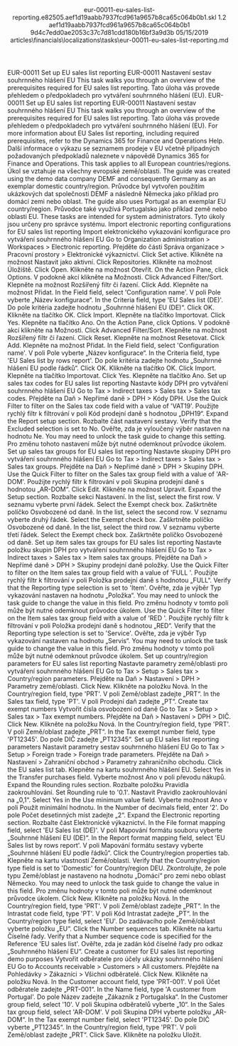 <?xml version="1.0" encoding="UTF-8"?>
<xliff xmlns:logoport="urn:logoport:xliffeditor:xliff-extras:1.0" xmlns:tilt="urn:logoport:xliffeditor:tilt-non-translatables:1.0" xmlns:xsi="http://www.w3.org/2001/XMLSchema-instance" xmlns="urn:oasis:names:tc:xliff:document:1.2" xmlns:xliffext="urn:microsoft:content:schema:xliffextensions" version="1.2" xsi:schemaLocation="urn:oasis:names:tc:xliff:document:1.2 xliff-core-1.2-transitional.xsd">
  <file datatype="xml" source-language="en-US" original="eur-00011-eu-sales-list-reporting.md" target-language="cs-CZ">
    <header>
      <tool tool-company="Microsoft" tool-version="1.0-7889195" tool-name="mdxliff" tool-id="mdxliff"/>
      <xliffext:skl_file_name>eur-00011-eu-sales-list-reporting.e82505.aef1d19aabb7937fcd961a9657b8ca65c064b0b1.skl</xliffext:skl_file_name>
      <xliffext:version>1.2</xliffext:version>
      <xliffext:ms.openlocfilehash>aef1d19aabb7937fcd961a9657b8ca65c064b0b1</xliffext:ms.openlocfilehash>
      <xliffext:ms.sourcegitcommit>9d4c7edd0ae2053c37c7d81cdd180b16bf3a9d3b</xliffext:ms.sourcegitcommit>
      <xliffext:ms.lasthandoff>05/15/2019</xliffext:ms.lasthandoff>
      <xliffext:ms.openlocfilepath>articles\financials\localizations\tasks\eur-00011-eu-sales-list-reporting.md</xliffext:ms.openlocfilepath>
    </header>
    <body>
      <group extype="content" id="content">
        <trans-unit xml:space="preserve" translate="yes" id="101" restype="x-metadata">
          <source>EUR-00011 Set up EU sales list reporting</source>
        <target logoport:matchpercent="101" state="translated" state-qualifier="leveraged-tm">EUR-00011 Nastavení sestav souhrnného hlášení EU</target></trans-unit>
        <trans-unit xml:space="preserve" translate="yes" id="102" restype="x-metadata">
          <source>This task walks you through an overview of the prerequisites required for EU sales list reporting.</source>
        <target logoport:matchpercent="101" state="translated" state-qualifier="leveraged-tm">Tato úloha vás provede přehledem o předpokladech pro vytváření souhrnného hlášení (EU).</target></trans-unit>
        <trans-unit xml:space="preserve" translate="yes" id="103">
          <source>EUR-00011 Set up EU sales list reporting</source>
        <target logoport:matchpercent="101" state="translated" state-qualifier="leveraged-tm">EUR-00011 Nastavení sestav souhrnného hlášení EU</target></trans-unit>
        <trans-unit xml:space="preserve" translate="yes" id="104">
          <source>This task walks you through an overview of the prerequisites required for EU sales list reporting.</source>
        <target logoport:matchpercent="101" state="translated" state-qualifier="leveraged-tm">Tato úloha vás provede přehledem o předpokladech pro vytváření souhrnného hlášení (EU).</target></trans-unit>
        <trans-unit xml:space="preserve" translate="yes" id="105">
          <source>For more information about EU Sales list reporting, including required prerequisites, refer to the Dynamics 365 for Finance and Operations Help.</source>
        <target logoport:matchpercent="101" state="translated" state-qualifier="leveraged-tm">Další informace o výkazu se seznamem prodeje v EU včetně případných požadovaných předpokladů naleznete v nápovědě Dynamics 365 for Finance and Operations.</target></trans-unit>
        <trans-unit xml:space="preserve" translate="yes" id="106">
          <source>This task applies to all European countries/regions.</source>
        <target logoport:matchpercent="101" state="translated" state-qualifier="leveraged-tm">Úkol se vztahuje na všechny evropské země/oblasti.</target></trans-unit>
        <trans-unit xml:space="preserve" translate="yes" id="107">
          <source>The guide was created using the demo data company DEMF and consequently Germany as an exemplar domestic country/region.</source>
        <target logoport:matchpercent="101" state="translated" state-qualifier="leveraged-tm">Průvodce byl vytvořen použitím ukázkových dat společnosti DEMF a následně Německa jako příklad pro domácí zemi nebo oblast.</target></trans-unit>
        <trans-unit xml:space="preserve" translate="yes" id="108">
          <source>The guide also uses Portugal as an exemplar EU country/region.</source>
        <target logoport:matchpercent="101" state="translated" state-qualifier="leveraged-tm">Průvodce také využívá Portugalsko jako příklad země nebo oblasti EU.</target></trans-unit>
        <trans-unit xml:space="preserve" translate="yes" id="109">
          <source>These tasks are intended for system administrators.</source>
        <target logoport:matchpercent="101" state="translated" state-qualifier="leveraged-tm">Tyto úkoly jsou určeny pro správce systému.</target></trans-unit>
        <trans-unit xml:space="preserve" translate="yes" id="110">
          <source>Import electronic reporting configurations for EU sales list reporting</source>
        <target logoport:matchpercent="101" state="translated" state-qualifier="leveraged-tm">Import elektronického vykazování konfigurace pro vytváření souhrnného hlášení EU</target></trans-unit>
        <trans-unit xml:space="preserve" translate="yes" id="111">
          <source>Go to Organization administration &gt; Workspaces &gt; Electronic reporting.</source>
        <target logoport:matchpercent="101" state="translated" state-qualifier="leveraged-tm">Přejděte do části Správa organizace &gt; Pracovní prostory &gt; Elektronické výkaznictví.</target></trans-unit>
        <trans-unit xml:space="preserve" translate="yes" id="112">
          <source>Click Set active.</source>
        <target logoport:matchpercent="101" state="translated" state-qualifier="leveraged-tm">Klikněte na možnost Nastavit jako aktivní.</target></trans-unit>
        <trans-unit xml:space="preserve" translate="yes" id="113">
          <source>Click Repositories.</source>
        <target logoport:matchpercent="101" state="translated" state-qualifier="leveraged-tm">Klikněte na možnost Úložiště.</target></trans-unit>
        <trans-unit xml:space="preserve" translate="yes" id="114">
          <source>Click Open.</source>
        <target logoport:matchpercent="101" state="translated" state-qualifier="leveraged-tm">Klikněte na možnost Otevřít.</target></trans-unit>
        <trans-unit xml:space="preserve" translate="yes" id="115">
          <source>On the Action Pane, click Options.</source>
        <target logoport:matchpercent="101" state="translated" state-qualifier="leveraged-tm">V podokně akcí klikněte na Možnosti.</target></trans-unit>
        <trans-unit xml:space="preserve" translate="yes" id="116">
          <source>Click Advanced Filter/Sort.</source>
        <target logoport:matchpercent="101" state="translated" state-qualifier="leveraged-tm">Klepněte na možnost Rozšířený filtr či řazení.</target></trans-unit>
        <trans-unit xml:space="preserve" translate="yes" id="117">
          <source>Click Add.</source>
        <target logoport:matchpercent="101" state="translated" state-qualifier="leveraged-tm">Klepněte na možnost Přidat.</target></trans-unit>
        <trans-unit xml:space="preserve" translate="yes" id="118">
          <source>In the Field field, select 'Configuration name'.</source>
        <target logoport:matchpercent="101" state="translated" state-qualifier="leveraged-tm">V poli Pole vyberte „Název konfigurace“.</target></trans-unit>
        <trans-unit xml:space="preserve" translate="yes" id="119">
          <source>In the Criteria field, type 'EU Sales list (DE)'.</source>
        <target logoport:matchpercent="101" state="translated" state-qualifier="leveraged-tm">Do pole kritéria zadejte hodnotu „Souhrnné hlášení EU (DE)“.</target></trans-unit>
        <trans-unit xml:space="preserve" translate="yes" id="120">
          <source>Click OK.</source>
        <target logoport:matchpercent="101" state="translated" state-qualifier="leveraged-tm">Klikněte na tlačítko OK.</target></trans-unit>
        <trans-unit xml:space="preserve" translate="yes" id="121">
          <source>Click Import.</source>
        <target logoport:matchpercent="101" state="translated" state-qualifier="leveraged-tm">Klepněte na tlačítko Importovat.</target></trans-unit>
        <trans-unit xml:space="preserve" translate="yes" id="122">
          <source>Click Yes.</source>
        <target logoport:matchpercent="101" state="translated" state-qualifier="leveraged-tm">Klepněte na tlačítko Ano.</target></trans-unit>
        <trans-unit xml:space="preserve" translate="yes" id="123">
          <source>On the Action Pane, click Options.</source>
        <target logoport:matchpercent="101" state="translated" state-qualifier="leveraged-tm">V podokně akcí klikněte na Možnosti.</target></trans-unit>
        <trans-unit xml:space="preserve" translate="yes" id="124">
          <source>Click Advanced Filter/Sort.</source>
        <target logoport:matchpercent="101" state="translated" state-qualifier="leveraged-tm">Klepněte na možnost Rozšířený filtr či řazení.</target></trans-unit>
        <trans-unit xml:space="preserve" translate="yes" id="125">
          <source>Click Reset.</source>
        <target logoport:matchpercent="101" state="translated" state-qualifier="leveraged-tm">Klepněte na možnost Resetovat.</target></trans-unit>
        <trans-unit xml:space="preserve" translate="yes" id="126">
          <source>Click Add.</source>
        <target logoport:matchpercent="101" state="translated" state-qualifier="leveraged-tm">Klepněte na možnost Přidat.</target></trans-unit>
        <trans-unit xml:space="preserve" translate="yes" id="127">
          <source>In the Field field, select 'Configuration name'.</source>
        <target logoport:matchpercent="101" state="translated" state-qualifier="leveraged-tm">V poli Pole vyberte „Název konfigurace“.</target></trans-unit>
        <trans-unit xml:space="preserve" translate="yes" id="128">
          <source>In the Criteria field, type 'EU Sales list by rows report'.</source>
        <target logoport:matchpercent="101" state="translated" state-qualifier="leveraged-tm">Do pole kritéria zadejte hodnotu „Souhrnné hlášení EU podle řádků“.</target></trans-unit>
        <trans-unit xml:space="preserve" translate="yes" id="129">
          <source>Click OK.</source>
        <target logoport:matchpercent="101" state="translated" state-qualifier="leveraged-tm">Klikněte na tlačítko OK.</target></trans-unit>
        <trans-unit xml:space="preserve" translate="yes" id="130">
          <source>Click Import.</source>
        <target logoport:matchpercent="101" state="translated" state-qualifier="leveraged-tm">Klepněte na tlačítko Importovat.</target></trans-unit>
        <trans-unit xml:space="preserve" translate="yes" id="131">
          <source>Click Yes.</source>
        <target logoport:matchpercent="101" state="translated" state-qualifier="leveraged-tm">Klepněte na tlačítko Ano.</target></trans-unit>
        <trans-unit xml:space="preserve" translate="yes" id="132">
          <source>Set up sales tax codes for EU sales list reporting</source>
        <target logoport:matchpercent="101" state="translated" state-qualifier="leveraged-tm">Nastavte kódy DPH pro vytváření souhrnného hlášení EU</target></trans-unit>
        <trans-unit xml:space="preserve" translate="yes" id="133">
          <source>Go to Tax &gt; Indirect taxes &gt; Sales tax &gt; Sales tax codes.</source>
        <target logoport:matchpercent="101" state="translated" state-qualifier="leveraged-tm">Přejděte na Daň &gt; Nepřímé daně &gt; DPH &gt; Kódy DPH.</target></trans-unit>
        <trans-unit xml:space="preserve" translate="yes" id="134">
          <source>Use the Quick Filter to filter on the Sales tax code field with a value of 'VAT19'.</source>
        <target logoport:matchpercent="101" state="translated" state-qualifier="leveraged-tm">Použijte rychlý filtr k filtrování v poli Kód prodejní daně s hodnotou „DPH19“.</target></trans-unit>
        <trans-unit xml:space="preserve" translate="yes" id="135">
          <source>Expand the Report setup section.</source>
        <target logoport:matchpercent="101" state="translated" state-qualifier="leveraged-tm">Rozbalte část nastavení sestavy.</target></trans-unit>
        <trans-unit xml:space="preserve" translate="yes" id="136">
          <source>Verify that the Excluded selection is set to No.</source>
        <target logoport:matchpercent="101" state="translated" state-qualifier="leveraged-tm">Ověřte, zda je vyloučený výběr nastaven na hodnotu Ne.</target></trans-unit>
        <trans-unit xml:space="preserve" translate="yes" id="137">
          <source>You may need to unlock the task guide to change this setting.</source>
        <target logoport:matchpercent="101" state="translated" state-qualifier="leveraged-tm">Pro změnu tohoto nastavení může být nutné odemknout průvodce úkolem.</target></trans-unit>
        <trans-unit xml:space="preserve" translate="yes" id="138">
          <source>Set up sales tax groups for EU sales list reporting</source>
        <target logoport:matchpercent="101" state="translated" state-qualifier="leveraged-tm">Nastavte skupiny DPH pro vytváření souhrnného hlášení EU</target></trans-unit>
        <trans-unit xml:space="preserve" translate="yes" id="139">
          <source>Go to Tax &gt; Indirect taxes &gt; Sales tax &gt; Sales tax groups.</source>
        <target logoport:matchpercent="101" state="translated" state-qualifier="leveraged-tm">Přejděte na Daň &gt; Nepřímé daně &gt; DPH &gt; Skupiny DPH.</target></trans-unit>
        <trans-unit xml:space="preserve" translate="yes" id="140">
          <source>Use the Quick Filter to filter on the Sales tax group field with a value of 'AR-DOM'.</source>
        <target logoport:matchpercent="101" state="translated" state-qualifier="leveraged-tm">Použijte rychlý filtr k filtrování v poli Skupina prodejní daně s hodnotou „AR-DOM“.</target></trans-unit>
        <trans-unit xml:space="preserve" translate="yes" id="141">
          <source>Click Edit.</source>
        <target logoport:matchpercent="101" state="translated" state-qualifier="leveraged-tm">Klikněte na možnost Upravit.</target></trans-unit>
        <trans-unit xml:space="preserve" translate="yes" id="142">
          <source>Expand the Setup section.</source>
        <target logoport:matchpercent="101" state="translated" state-qualifier="leveraged-tm">Rozbalte sekci Nastavení.</target></trans-unit>
        <trans-unit xml:space="preserve" translate="yes" id="143">
          <source>In the list, select the first row.</source>
        <target logoport:matchpercent="101" state="translated" state-qualifier="leveraged-tm">V seznamu vyberte první řádek.</target></trans-unit>
        <trans-unit xml:space="preserve" translate="yes" id="144">
          <source>Select the Exempt check box.</source>
        <target logoport:matchpercent="101" state="translated" state-qualifier="leveraged-tm">Zaškrtněte políčko Osvobozené od daně.</target></trans-unit>
        <trans-unit xml:space="preserve" translate="yes" id="145">
          <source>In the list, select the second row.</source>
        <target logoport:matchpercent="101" state="translated" state-qualifier="leveraged-tm">V seznamu vyberte druhý řádek.</target></trans-unit>
        <trans-unit xml:space="preserve" translate="yes" id="146">
          <source>Select the Exempt check box.</source>
        <target logoport:matchpercent="101" state="translated" state-qualifier="leveraged-tm">Zaškrtněte políčko Osvobozené od daně.</target></trans-unit>
        <trans-unit xml:space="preserve" translate="yes" id="147">
          <source>In the list, select the third row.</source>
        <target logoport:matchpercent="101" state="translated" state-qualifier="leveraged-tm">V seznamu vyberte třetí řádek.</target></trans-unit>
        <trans-unit xml:space="preserve" translate="yes" id="148">
          <source>Select the Exempt check box.</source>
        <target logoport:matchpercent="101" state="translated" state-qualifier="leveraged-tm">Zaškrtněte políčko Osvobozené od daně.</target></trans-unit>
        <trans-unit xml:space="preserve" translate="yes" id="149">
          <source>Set up item sales tax groups for EU sales list reporting</source>
        <target logoport:matchpercent="101" state="translated" state-qualifier="leveraged-tm">Nastavte položku skupin DPH pro vytváření souhrnného hlášení EU</target></trans-unit>
        <trans-unit xml:space="preserve" translate="yes" id="150">
          <source>Go to Tax &gt; Indirect taxes &gt; Sales tax &gt; Item sales tax groups.</source>
        <target logoport:matchpercent="101" state="translated" state-qualifier="leveraged-tm">Přejděte na Daň &gt; Nepřímé daně &gt; DPH &gt; Skupiny prodejní daně položky.</target></trans-unit>
        <trans-unit xml:space="preserve" translate="yes" id="151">
          <source>Use the Quick Filter to filter on the Item sales tax group field with a value of 'FULL '.</source>
        <target logoport:matchpercent="101" state="translated" state-qualifier="leveraged-tm">Použijte rychlý filtr k filtrování v poli Položka prodejní daně s hodnotou „FULL“.</target></trans-unit>
        <trans-unit xml:space="preserve" translate="yes" id="152">
          <source>Verify that the Reporting type selection is set to 'Item'.</source>
        <target logoport:matchpercent="101" state="translated" state-qualifier="leveraged-tm">Ověřte, zda je výběr Typ vykazování nastaven na hodnotu „Položka“.</target></trans-unit>
        <trans-unit xml:space="preserve" translate="yes" id="153">
          <source>You may need to unlock the task guide to change the value in this field.</source>
        <target logoport:matchpercent="101" state="translated" state-qualifier="leveraged-tm">Pro změnu hodnoty v tomto poli může být nutné odemknout průvodce úkolem.</target></trans-unit>
        <trans-unit xml:space="preserve" translate="yes" id="154">
          <source>Use the Quick Filter to filter on the Item sales tax group field with a value of 'RED '.</source>
        <target logoport:matchpercent="101" state="translated" state-qualifier="leveraged-tm">Použijte rychlý filtr k filtrování v poli Položka prodejní daně s hodnotou „RED“.</target></trans-unit>
        <trans-unit xml:space="preserve" translate="yes" id="155">
          <source>Verify that the Reporting type selection is set to 'Service'.</source>
        <target logoport:matchpercent="101" state="translated" state-qualifier="leveraged-tm">Ověřte, zda je výběr Typ vykazování nastaven na hodnotu „Servis“.</target></trans-unit>
        <trans-unit xml:space="preserve" translate="yes" id="156">
          <source>You may need to unlock the task guide to change the value in this field.</source>
        <target logoport:matchpercent="101" state="translated" state-qualifier="leveraged-tm">Pro změnu hodnoty v tomto poli může být nutné odemknout průvodce úkolem.</target></trans-unit>
        <trans-unit xml:space="preserve" translate="yes" id="157">
          <source>Set up country/region parameters for EU sales list reporting</source>
        <target logoport:matchpercent="101" state="translated" state-qualifier="leveraged-tm">Nastavte parametry země/oblasti pro vytváření souhrnného hlášení EU</target></trans-unit>
        <trans-unit xml:space="preserve" translate="yes" id="158">
          <source>Go to Tax &gt; Setup &gt; Sales tax &gt; Country/region parameters.</source>
        <target logoport:matchpercent="101" state="translated" state-qualifier="leveraged-tm">Přejděte na Daň &gt; Nastavení &gt; DPH &gt; Parametry země/oblasti.</target></trans-unit>
        <trans-unit xml:space="preserve" translate="yes" id="159">
          <source>Click New.</source>
        <target logoport:matchpercent="101" state="translated" state-qualifier="leveraged-tm">Klikněte na položku Nová.</target></trans-unit>
        <trans-unit xml:space="preserve" translate="yes" id="160">
          <source>In the Country/region field, type 'PRT'.</source>
        <target logoport:matchpercent="101" state="translated" state-qualifier="leveraged-tm">V poli Země/oblast zadejte „PRT“.</target></trans-unit>
        <trans-unit xml:space="preserve" translate="yes" id="161">
          <source>In the Sales tax field, type 'PT'.</source>
        <target logoport:matchpercent="101" state="translated" state-qualifier="leveraged-tm">V poli Prodejní daň zadejte „PT“.</target></trans-unit>
        <trans-unit xml:space="preserve" translate="yes" id="162">
          <source>Create tax exempt numbers</source>
        <target logoport:matchpercent="101" state="translated" state-qualifier="leveraged-tm">Vytvořit čísla osvobození od daně</target></trans-unit>
        <trans-unit xml:space="preserve" translate="yes" id="163">
          <source>Go to Tax &gt; Setup &gt; Sales tax &gt; Tax exempt numbers.</source>
        <target logoport:matchpercent="101" state="translated" state-qualifier="leveraged-tm">Přejděte na Daň &gt; Nastavení &gt; DPH &gt; DIČ.</target></trans-unit>
        <trans-unit xml:space="preserve" translate="yes" id="164">
          <source>Click New.</source>
        <target logoport:matchpercent="101" state="translated" state-qualifier="leveraged-tm">Klikněte na položku Nová.</target></trans-unit>
        <trans-unit xml:space="preserve" translate="yes" id="165">
          <source>In the Country/region field, type 'PRT'.</source>
        <target logoport:matchpercent="101" state="translated" state-qualifier="leveraged-tm">V poli Země/oblast zadejte „PRT“.</target></trans-unit>
        <trans-unit xml:space="preserve" translate="yes" id="166">
          <source>In the Tax exempt number field, type 'PT12345'.</source>
        <target logoport:matchpercent="101" state="translated" state-qualifier="leveraged-tm">Do pole DIČ zadejte „PT12345“.</target></trans-unit>
        <trans-unit xml:space="preserve" translate="yes" id="167">
          <source>Set up EU sales list reporting parameters</source>
        <target logoport:matchpercent="101" state="translated" state-qualifier="leveraged-tm">Nastavit parametry sestav souhrnného hlášení EU</target></trans-unit>
        <trans-unit xml:space="preserve" translate="yes" id="168">
          <source>Go to Tax &gt; Setup &gt; Foreign trade &gt; Foreign trade parameters.</source>
        <target logoport:matchpercent="101" state="translated" state-qualifier="leveraged-tm">Přejděte na Daň &gt; Nastavení &gt; Zahraniční obchod &gt; Parametry zahraničního obchodu.</target></trans-unit>
        <trans-unit xml:space="preserve" translate="yes" id="169">
          <source>Click the EU sales list tab.</source>
        <target logoport:matchpercent="101" state="translated" state-qualifier="leveraged-tm">Klepněte na kartu souhrnného hlášení EU.</target></trans-unit>
        <trans-unit xml:space="preserve" translate="yes" id="170">
          <source>Select Yes in the Transfer purchases field.</source>
        <target logoport:matchpercent="101" state="translated" state-qualifier="leveraged-tm">Vyberte možnost Ano v poli převodu nákupů.</target></trans-unit>
        <trans-unit xml:space="preserve" translate="yes" id="171">
          <source>Expand the Rounding rules section.</source>
        <target logoport:matchpercent="101" state="translated" state-qualifier="leveraged-tm">Rozbalte položku Pravidla zaokrouhlování.</target></trans-unit>
        <trans-unit xml:space="preserve" translate="yes" id="172">
          <source>Set Rounding rule to '0.1'.</source>
        <target logoport:matchpercent="101" state="translated" state-qualifier="leveraged-tm">Nastavit Pravidlo zaokrouhlování na „0,1“.</target></trans-unit>
        <trans-unit xml:space="preserve" translate="yes" id="173">
          <source>Select Yes in the Use minimum value field.</source>
        <target logoport:matchpercent="101" state="translated" state-qualifier="leveraged-tm">Vyberte možnost Ano v poli Použít minimální hodnotu.</target></trans-unit>
        <trans-unit xml:space="preserve" translate="yes" id="174">
          <source>In the Number of decimals field, enter '2'.</source>
        <target logoport:matchpercent="101" state="translated" state-qualifier="leveraged-tm">Do pole Počet desetinných míst zadejte „2“.</target></trans-unit>
        <trans-unit xml:space="preserve" translate="yes" id="175">
          <source>Expand the Electronic reporting section.</source>
        <target logoport:matchpercent="101" state="translated" state-qualifier="leveraged-tm">Rozbalte část Elektronické výkaznictví.</target></trans-unit>
        <trans-unit xml:space="preserve" translate="yes" id="176">
          <source>In the File format mapping field, select 'EU Sales list (DE)'.</source>
        <target logoport:matchpercent="101" state="translated" state-qualifier="leveraged-tm">V poli Mapování formátu souboru vyberte „Souhrnné hlášení EU (DE)“.</target></trans-unit>
        <trans-unit xml:space="preserve" translate="yes" id="177">
          <source>In the Report format mapping field, select 'EU Sales list by rows report'.</source>
        <target logoport:matchpercent="101" state="translated" state-qualifier="leveraged-tm">V poli Mapování formátu sestavy vyberte „Souhrnné hlášení EU podle řádků“.</target></trans-unit>
        <trans-unit xml:space="preserve" translate="yes" id="178">
          <source>Click the Country/region properties tab.</source>
        <target logoport:matchpercent="101" state="translated" state-qualifier="leveraged-tm">Klepněte na kartu vlastností Země/oblasti.</target></trans-unit>
        <trans-unit xml:space="preserve" translate="yes" id="179">
          <source>Verify that the Country/region type field is set to 'Domestic' for Country/region DEU.</source>
        <target logoport:matchpercent="101" state="translated" state-qualifier="leveraged-tm">Zkontrolujte, že pole typu Země/oblast je nastaveno na hodnotu „Domácí“ pro zemi nebo oblast Německo.</target></trans-unit>
        <trans-unit xml:space="preserve" translate="yes" id="180">
          <source>You may need to unlock the task guide to change the value in this field.</source>
        <target logoport:matchpercent="101" state="translated" state-qualifier="leveraged-tm">Pro změnu hodnoty v tomto poli může být nutné odemknout průvodce úkolem.</target></trans-unit>
        <trans-unit xml:space="preserve" translate="yes" id="181">
          <source>Click New.</source>
        <target logoport:matchpercent="101" state="translated" state-qualifier="leveraged-tm">Klikněte na položku Nová.</target></trans-unit>
        <trans-unit xml:space="preserve" translate="yes" id="182">
          <source>In the Country/region field, type 'PRT'.</source>
        <target logoport:matchpercent="101" state="translated" state-qualifier="leveraged-tm">V poli Země/oblast zadejte „PRT“.</target></trans-unit>
        <trans-unit xml:space="preserve" translate="yes" id="183">
          <source>In the Intrastat code field, type 'PT'.</source>
        <target logoport:matchpercent="101" state="translated" state-qualifier="leveraged-tm">V poli Kód Intrastat zadejte „PT“.</target></trans-unit>
        <trans-unit xml:space="preserve" translate="yes" id="184">
          <source>In the Country/region type field, select 'EU'.</source>
        <target logoport:matchpercent="101" state="translated" state-qualifier="leveraged-tm">Do zadávacího pole Země/oblast vyberte položku „EU“.</target></trans-unit>
        <trans-unit xml:space="preserve" translate="yes" id="185">
          <source>Click the Number sequences tab.</source>
        <target logoport:matchpercent="101" state="translated" state-qualifier="leveraged-tm">Klikněte na kartu Číselné řady.</target></trans-unit>
        <trans-unit xml:space="preserve" translate="yes" id="186">
          <source>Verify that a Number sequence code is specified for the Reference 'EU sales list'.</source>
        <target logoport:matchpercent="101" state="translated" state-qualifier="leveraged-tm">Ověřte, zda je zadán kód číselné řady pro odkaz „Souhrnného hlášení EU“.</target></trans-unit>
        <trans-unit xml:space="preserve" translate="yes" id="187">
          <source>Create a customer for EU sales list reporting demo purposes</source>
        <target logoport:matchpercent="101" state="translated" state-qualifier="leveraged-tm">Vytvořit odběratele pro účely ukázky souhrnného hlášení EU</target></trans-unit>
        <trans-unit xml:space="preserve" translate="yes" id="188">
          <source>Go to Accounts receivable &gt; Customers &gt; All customers.</source>
        <target logoport:matchpercent="101" state="translated" state-qualifier="leveraged-tm">Přejděte na Pohledávky &gt; Zákazníci &gt; Všichni odběratelé.</target></trans-unit>
        <trans-unit xml:space="preserve" translate="yes" id="189">
          <source>Click New.</source>
        <target logoport:matchpercent="101" state="translated" state-qualifier="leveraged-tm">Klikněte na položku Nová.</target></trans-unit>
        <trans-unit xml:space="preserve" translate="yes" id="190">
          <source>In the Customer account field, type 'PRT-001'.</source>
        <target logoport:matchpercent="101" state="translated" state-qualifier="leveraged-tm">V poli Účet odběratele zadejte „PRT-001“.</target></trans-unit>
        <trans-unit xml:space="preserve" translate="yes" id="191">
          <source>In the Name field, type 'A customer from Portugal'.</source>
        <target logoport:matchpercent="101" state="translated" state-qualifier="leveraged-tm">Do pole Název zadejte „Zákazník z Portugalska“.</target></trans-unit>
        <trans-unit xml:space="preserve" translate="yes" id="192">
          <source>In the Customer group field, select '10'.</source>
        <target logoport:matchpercent="101" state="translated" state-qualifier="leveraged-tm">V poli Skupina odběratelů vyberte „10“.</target></trans-unit>
        <trans-unit xml:space="preserve" translate="yes" id="193">
          <source>In the Sales tax group field, select 'AR-DOM'.</source>
        <target logoport:matchpercent="101" state="translated" state-qualifier="leveraged-tm">V poli Skupina DPH vyberte položku „AR-DOM“.</target></trans-unit>
        <trans-unit xml:space="preserve" translate="yes" id="194">
          <source>In the Tax exempt number field, select 'PT12345'.</source>
        <target logoport:matchpercent="101" state="translated" state-qualifier="leveraged-tm">Do pole DIČ vyberte „PT12345“.</target></trans-unit>
        <trans-unit xml:space="preserve" translate="yes" id="195">
          <source>In the Country/region field, type 'PRT'.</source>
        <target logoport:matchpercent="101" state="translated" state-qualifier="leveraged-tm">V poli Země/oblast zadejte „PRT“.</target></trans-unit>
        <trans-unit xml:space="preserve" translate="yes" id="196">
          <source>Click Save.</source>
        <target logoport:matchpercent="101" state="translated" state-qualifier="leveraged-tm">Klikněte na položku Uložit.</target></trans-unit>
      </group>
    </body>
  </file>
</xliff>